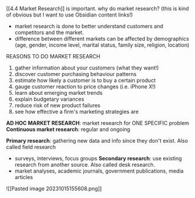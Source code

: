 [[4.4 Market Research]] is important. why do market research? (this is kind of obvious but I want to use Obsidian content links!)

- market research is done to better understand customers and competitors and the market.
- difference between different markets can be affected by demographics (age, gender, income level, marital status, family size, religion, location)

REASONS TO DO MARKET RESEARCH
1. gather information about your customers (what they want!)
2. discover customer purchasing behaviour patterns
3. estimate how likely a customer is to buy a certain product
4. gauge customer reaction to price changes (i.e. iPhone X!)
5. learn about emerging market trends
6. explain budgetary variances
7. reduce risk of new product failures
8. see how effective a firm's marketing strategies are

**AD HOC MARKET RESEARCH**: market research for ONE SPECIFIC problem
**Continuous market research**: regular and ongoing

**Primary research**: gathering new data and info since they don't exist. Also called field research
- surveys, interviews, focus groups
**Secondary research**: use existing research from another source. Also called desk research. 
- market analyses, academic journals, government publications, media articles

![[Pasted image 20231015155608.png]]